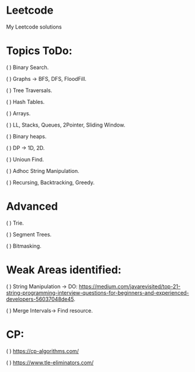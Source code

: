 # Leetcode
 My Leetcode solutions
 
# Topics ToDo:
 ( ) Binary Search. 
 
 ( ) Graphs -> BFS, DFS, FloodFill. 
 
 ( ) Tree Traversals. 
 
 ( ) Hash Tables. 
 
 ( ) Arrays. 
 
 ( ) LL, Stacks, Queues, 2Pointer, Sliding Window. 
 
 ( ) Binary heaps. 
 
 ( ) DP -> 1D, 2D. 
 
 ( ) Unioun Find. 
 
 ( ) Adhoc String Manipulation. 
 
 ( ) Recursing, Backtracking, Greedy. 
 
 # Advanced
 ( ) Trie. 
 
 ( ) Segment Trees. 
 
 ( ) Bitmasking. 
 
 
 
 
 
# Weak Areas identified:
( ) String Manipulation -> DO: https://medium.com/javarevisited/top-21-string-programming-interview-questions-for-beginners-and-experienced-developers-56037048de45. 
 
( ) Merge Intervals-> Find resource. 
 


# CP:
( ) https://cp-algorithms.com/
 
( ) https://www.tle-eliminators.com/
 
 
